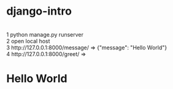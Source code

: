 # django-intro
<br>
1 python manage.py runserver
<br>
2 open local host
<br>
3 http://127.0.0.1:8000/message/ => {"message": "Hello World"}
<br>
4 http://127.0.0.1:8000/greet/   => <h1>Hello World</h1>
<br>
